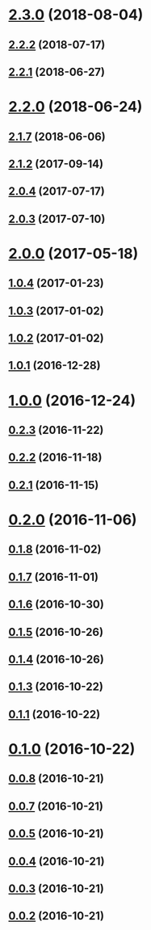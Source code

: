 <a name="2.3.0"></a>
# [2.3.0](https://github.com/dollarshaveclub/shave/compare/2.2.2...2.3.0) (2018-08-04)



<a name="2.2.2"></a>
## [2.2.2](https://github.com/dollarshaveclub/shave/compare/2.2.1...2.2.2) (2018-07-17)



<a name="2.2.1"></a>
## [2.2.1](https://github.com/dollarshaveclub/shave/compare/2.2.0...2.2.1) (2018-06-27)



<a name="2.2.0"></a>
# [2.2.0](https://github.com/dollarshaveclub/shave/compare/2.1.7...2.2.0) (2018-06-24)



<a name="2.1.7"></a>
## [2.1.7](https://github.com/dollarshaveclub/shave/compare/2.1.3...2.1.7) (2018-06-06)



<a name="2.1.2"></a>
## [2.1.2](https://github.com/dollarshaveclub/shave/compare/2.0.4...2.1.2) (2017-09-14)



<a name="2.0.4"></a>
## [2.0.4](https://github.com/dollarshaveclub/shave/compare/2.0.3...2.0.4) (2017-07-17)



<a name="2.0.3"></a>
## [2.0.3](https://github.com/dollarshaveclub/shave/compare/2.0.0...2.0.3) (2017-07-10)



<a name="2.0.0"></a>
# [2.0.0](https://github.com/dollarshaveclub/shave/compare/1.0.4...2.0.0) (2017-05-18)



<a name="1.0.4"></a>
## [1.0.4](https://github.com/dollarshaveclub/shave/compare/1.0.3...1.0.4) (2017-01-23)



<a name="1.0.3"></a>
## [1.0.3](https://github.com/dollarshaveclub/shave/compare/1.0.2...1.0.3) (2017-01-02)



<a name="1.0.2"></a>
## [1.0.2](https://github.com/dollarshaveclub/shave/compare/1.0.1...1.0.2) (2017-01-02)



<a name="1.0.1"></a>
## [1.0.1](https://github.com/dollarshaveclub/shave/compare/1.0.0...1.0.1) (2016-12-28)



<a name="1.0.0"></a>
# [1.0.0](https://github.com/dollarshaveclub/shave/compare/0.2.3...1.0.0) (2016-12-24)



<a name="0.2.3"></a>
## [0.2.3](https://github.com/dollarshaveclub/shave/compare/0.2.2...0.2.3) (2016-11-22)



<a name="0.2.2"></a>
## [0.2.2](https://github.com/dollarshaveclub/shave/compare/0.2.1...0.2.2) (2016-11-18)



<a name="0.2.1"></a>
## [0.2.1](https://github.com/dollarshaveclub/shave/compare/0.2.0...0.2.1) (2016-11-15)



<a name="0.2.0"></a>
# [0.2.0](https://github.com/dollarshaveclub/shave/compare/0.1.8...0.2.0) (2016-11-06)



<a name="0.1.8"></a>
## [0.1.8](https://github.com/dollarshaveclub/shave/compare/0.1.7...0.1.8) (2016-11-02)



<a name="0.1.7"></a>
## [0.1.7](https://github.com/dollarshaveclub/shave/compare/0.1.6...0.1.7) (2016-11-01)



<a name="0.1.6"></a>
## [0.1.6](https://github.com/dollarshaveclub/shave/compare/0.1.5...0.1.6) (2016-10-30)



<a name="0.1.5"></a>
## [0.1.5](https://github.com/dollarshaveclub/shave/compare/0.1.4...0.1.5) (2016-10-26)



<a name="0.1.4"></a>
## [0.1.4](https://github.com/dollarshaveclub/shave/compare/0.1.3...0.1.4) (2016-10-26)



<a name="0.1.3"></a>
## [0.1.3](https://github.com/dollarshaveclub/shave/compare/0.1.1...0.1.3) (2016-10-22)



<a name="0.1.1"></a>
## [0.1.1](https://github.com/dollarshaveclub/shave/compare/0.1.0...0.1.1) (2016-10-22)



<a name="0.1.0"></a>
# [0.1.0](https://github.com/dollarshaveclub/shave/compare/0.0.8...0.1.0) (2016-10-22)



<a name="0.0.8"></a>
## [0.0.8](https://github.com/dollarshaveclub/shave/compare/0.0.7...0.0.8) (2016-10-21)



<a name="0.0.7"></a>
## [0.0.7](https://github.com/dollarshaveclub/shave/compare/0.0.5...0.0.7) (2016-10-21)



<a name="0.0.5"></a>
## [0.0.5](https://github.com/dollarshaveclub/shave/compare/0.0.4...0.0.5) (2016-10-21)



<a name="0.0.4"></a>
## [0.0.4](https://github.com/dollarshaveclub/shave/compare/0.0.3...0.0.4) (2016-10-21)



<a name="0.0.3"></a>
## [0.0.3](https://github.com/dollarshaveclub/shave/compare/0.0.2...0.0.3) (2016-10-21)



<a name="0.0.2"></a>
## [0.0.2](https://github.com/dollarshaveclub/shave/compare/0.0.1...0.0.2) (2016-10-21)



